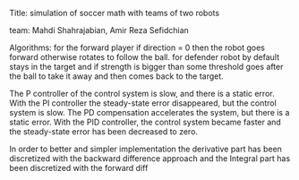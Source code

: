 Title: simulation of soccer math with teams of two robots

team: Mahdi Shahrajabian, Amir Reza Sefidchian

Algorithms: for the forward player if direction = 0 then the robot goes forward otherwise rotates to follow the ball. for defender robot by default stays in the target and if strength is bigger than some threshold goes after the ball to take it away and then comes back to the target.

The P controller of the control system is slow, and there is a static error. With the PI controller the steady-state error disappeared, 
but the control system is slow. The PD compensation accelerates the system, but there is a static error. 
With the PID controller, the control system became faster and the steady-state error has been decreased to zero.

In order to better and simpler implementation the derivative part has been discretized with the backward difference approach
and the Integral part has been discretized with the forward diff
